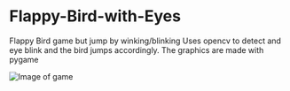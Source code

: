 # Flappy-Bird-with-Eyes
Flappy Bird game but jump by winking/blinking
Uses opencv to detect and eye blink and the bird jumps accordingly. The graphics are made with pygame

![Image of game](https://github.com/Sketchy-notabot/Flappy-Bird-with-Eyes/blob/master/flap.png)
